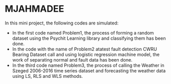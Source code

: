 # MJAHMADEE
 In this mini project, the following codes are simulated:
* In the first code named Problem1, the process of forming a random dataset using the Psychit Learning library and classifying them has been done.
* In the code with the name of Problem2 atatest fault detection CWRU Bearing Dataset call and using logistic regression machine model, the work of separating normal and fault data has been done.
* In the third code named Problem3, the process of calling the Weather in Szeged 2006-2016 time series dataset and forecasting the weather data using LS, RLS and WLS methods.
